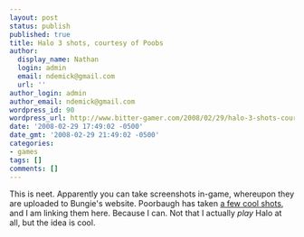 ```yaml
---
layout: post
status: publish
published: true
title: Halo 3 shots, courtesy of Poobs
author:
  display_name: Nathan
  login: admin
  email: ndemick@gmail.com
  url: ''
author_login: admin
author_email: ndemick@gmail.com
wordpress_id: 90
wordpress_url: http://www.bitter-gamer.com/2008/02/29/halo-3-shots-courtesy-of-poobs/
date: '2008-02-29 17:49:02 -0500'
date_gmt: '2008-02-29 21:49:02 -0500'
categories:
- games
tags: []
comments: []
---
```

<p>This is neet. Apparently you can take screenshots in-game, whereupon they are uploaded to Bungie's website. Poorbaugh has taken <a href="http://www.bungie.net/Stats/Halo3/Screenshots.aspx?gamertag=lazlo%20soot" title="a few cool shots">a few cool shots</a>, and I am linking them here. Because I can. Not that I actually <em>play</em> Halo at all, but the idea is cool.</p>
